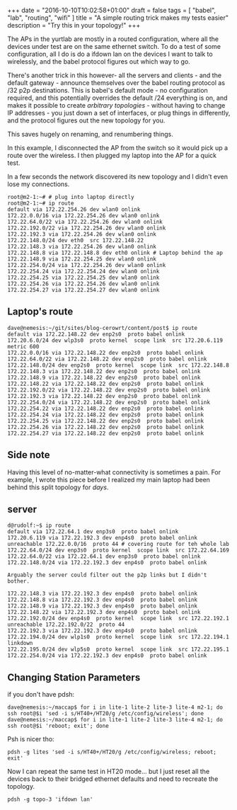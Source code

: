 +++
date = "2016-10-10T10:02:58+01:00"
draft = false
tags = [ "babel", "lab", "routing", "wifi" ]
title = "A simple routing trick makes my tests easier"
description = "Try this in your topology!"
+++

The APs in the yurtlab are mostly in a routed configuration, where all
the devices under test are on the same ethernet switch. To do a test
of some configuration, all I do is do a ifdown lan on the devices I
want to talk to wirelessly, and the babel protocol figures out which
way to go.

There's another trick in this however- all the servers and clients -
and the default gateway - announce themselves over the babel routing
protocol as /32 p2p destinations. This is babel's default mode - no
configuration required, and this potentially overrides the default /24
everything is on, and makes it possible to create *arbitrary
topologies* - without having to change IP addresses - you just down a
set of interfaces, or plug things in differently, and the protocol
figures out the new topology for you.

This saves hugely on renaming, and renumbering things.

In this example, I disconnected the AP from the switch so it would
pick up a route over the wireless. I then plugged my laptop into
the AP for a quick test.

In a few seconds the network discovered its new topology and I didn't
even lose my connections.

````
root@m2-1:~# # plug into laptop directly
root@m2-1:~# ip route
default via 172.22.254.26 dev wlan0 onlink 
172.22.0.0/16 via 172.22.254.26 dev wlan0 onlink 
172.22.64.0/22 via 172.22.254.26 dev wlan0 onlink 
172.22.192.0/22 via 172.22.254.26 dev wlan0 onlink 
172.22.192.3 via 172.22.254.26 dev wlan0 onlink 
172.22.148.0/24 dev eth0  src 172.22.148.22 
172.22.148.3 via 172.22.254.26 dev wlan0 onlink 
172.22.148.8 via 172.22.148.8 dev eth0 onlink # Laptop behind the ap
172.22.148.9 via 172.22.254.25 dev wlan0 onlink 
172.22.254.0/24 via 172.22.254.26 dev wlan0 onlink 
172.22.254.24 via 172.22.254.24 dev wlan0 onlink 
172.22.254.25 via 172.22.254.25 dev wlan0 onlink 
172.22.254.26 via 172.22.254.26 dev wlan0 onlink 
172.22.254.27 via 172.22.254.27 dev wlan0 onlink 

````

## Laptop's route

````
dave@nemesis:~/git/sites/blog-cerowrt/content/post$ ip route
default via 172.22.148.22 dev enp2s0  proto babel onlink 
172.20.6.0/24 dev wlp3s0  proto kernel  scope link  src 172.20.6.119  metric 600 
172.22.0.0/16 via 172.22.148.22 dev enp2s0  proto babel onlink 
172.22.64.0/22 via 172.22.148.22 dev enp2s0  proto babel onlink 
172.22.148.0/24 dev enp2s0  proto kernel  scope link  src 172.22.148.8 
172.22.148.3 via 172.22.148.22 dev enp2s0  proto babel onlink 
172.22.148.9 via 172.22.148.22 dev enp2s0  proto babel onlink 
172.22.148.22 via 172.22.148.22 dev enp2s0  proto babel onlink 
172.22.192.0/22 via 172.22.148.22 dev enp2s0  proto babel onlink 
172.22.192.3 via 172.22.148.22 dev enp2s0  proto babel onlink 
172.22.254.0/24 via 172.22.148.22 dev enp2s0  proto babel onlink 
172.22.254.22 via 172.22.148.22 dev enp2s0  proto babel onlink 
172.22.254.24 via 172.22.148.22 dev enp2s0  proto babel onlink 
172.22.254.25 via 172.22.148.22 dev enp2s0  proto babel onlink 
172.22.254.26 via 172.22.148.22 dev enp2s0  proto babel onlink 
172.22.254.27 via 172.22.148.22 dev enp2s0  proto babel onlink 
````

## Side note

Having this level of no-matter-what connectivity is sometimes a pain.
For example, I wrote this piece before I realized my main laptop had
been behind this split topology for *days*.

## server

````
d@rudolf:~$ ip route
default via 172.22.64.1 dev enp3s0  proto babel onlink 
172.20.6.119 via 172.22.192.3 dev enp4s0  proto babel onlink 
unreachable 172.22.0.0/16  proto 44 # covering route for teh whole lab
172.22.64.0/24 dev enp3s0  proto kernel  scope link  src 172.22.64.169 
172.22.64.0/22 via 172.22.64.1 dev enp3s0  proto babel onlink 
172.22.148.0/24 via 172.22.192.3 dev enp4s0  proto babel onlink 

Arguably the server could filter out the p2p links but I didn't bother.

172.22.148.3 via 172.22.192.3 dev enp4s0  proto babel onlink 
172.22.148.8 via 172.22.192.3 dev enp4s0  proto babel onlink 
172.22.148.9 via 172.22.192.3 dev enp4s0  proto babel onlink 
172.22.148.22 via 172.22.192.3 dev enp4s0  proto babel onlink 
172.22.192.0/24 dev enp4s0  proto kernel  scope link  src 172.22.192.1 
unreachable 172.22.192.0/22  proto 44 
172.22.192.3 via 172.22.192.3 dev enp4s0  proto babel onlink 
172.22.194.0/24 dev wlp1s0  proto kernel  scope link  src 172.22.194.1 linkdown 
172.22.195.0/24 dev wlp5s0  proto kernel  scope link  src 172.22.195.1 
172.22.254.0/24 via 172.22.192.3 dev enp4s0  proto babel onlink

````

## Changing Station Parameters

if you don't have pdsh:

````
dave@nemesis:~/maccap$ for i in lite-1 lite-2 lite-3 lite-4 m2-1; do ssh root@$i 'sed -i s/HT40+/HT20/g /etc/config/wireless'; done
dave@nemesis:~/maccap$ for i in lite-1 lite-2 lite-3 lite-4 m2-1; do ssh root@$i 'reboot; exit'; done
````

Psh is nicer tho:

````
pdsh -g lites 'sed -i s/HT40+/HT20/g /etc/config/wireless; reboot; exit'
````

Now I can repeat the same test in HT20 mode... but I just reset all the
devices back to their bridged ethernet defaults and need to recreate
the topology.

````
pdsh -g topo-3 'ifdown lan'
````

